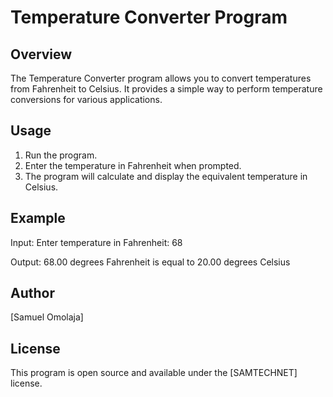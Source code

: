 # Temperature Converter Program

## Overview
The Temperature Converter program allows you to convert temperatures from Fahrenheit to Celsius. It provides a simple way to perform temperature conversions for various applications.

## Usage
1. Run the program.
2. Enter the temperature in Fahrenheit when prompted.
3. The program will calculate and display the equivalent temperature in Celsius.

## Example
Input:
Enter temperature in Fahrenheit: 68

Output:
68.00 degrees Fahrenheit is equal to 20.00 degrees Celsius

## Author
[Samuel Omolaja]

## License
This program is open source and available under the [SAMTECHNET] license.
